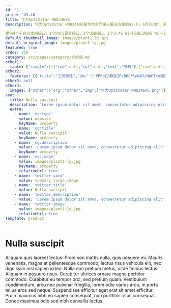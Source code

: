 ```yaml
---
id: '1'
price: '49.40'
title: 华为OptiXstar HN8346X6
description: 华为OptiXstar HN8346X6是华为全光接入解决方案的Wi-Fi 6万兆ONT，通过XG-PON或非对称10G EPON技术实现用户的超宽带接入。

提供4个千兆以太网接口，1个POTS语音接口，2个USB接口，1个2.4G Wi-Fi接口和5G Wi-Fi接口，通过高性能的转发能力有效保障语音、数据和4K/VR的业务体验，为客户提供理想的全光接入解决方案和面向未来的业务支撑能力。
default_thumbnail_image: images/plant1-lg.jpg
default_original_image: images/plant1-lg.jpg
featured: true
order: 236
category: src/pages/category/光终端.md
other1: 
  table: {"single":[[{"row":null,"col":null,"text":"参数"},{"row":null,"col":null,"text":"华为OptiXstar HN8346X6"}],[{"row":null,"col":null,"text":"尺寸（高×宽×深）"},{"row":null,"col":null,"text":"45mm x 185mm x 120mm（不含天线及脚垫）"}],[{"row":null,"col":null,"text":"重量（不包含适配器）"},{"row":null,"col":null,"text":"约 400g"}],[{"row":null,"col":null,"text":"工作环境温度"},{"row":null,"col":null,"text":"0°C ~ +40° C"}],[{"row":null,"col":null,"text":"工作环境湿度"},{"row":null,"col":null,"text":"5% RH ～ 95% RH，非凝结"}],[{"row":null,"col":null,"text":"整机供电"},{"row":null,"col":null,"text":"11 ～14V DC, 1.5 A"}],[{"row":null,"col":null,"text":"电源适配器输入"},{"row":null,"col":null,"text":"170 ～ 240 V AC，50/60 Hz"}],[{"row":null,"col":null,"text":"最大功耗"},{"row":null,"col":null,"text":"18W"}],[{"row":null,"col":null,"text":"网络侧接口"},{"row":null,"col":null,"text":"XG-PON/非对称10G-EPON"}],[{"row":null,"col":null,"text":"用户侧接口"},{"row":null,"col":null,"text":"1电话+4千兆+2USB+2.4G&5G Wi-Fi 6"}],[{"row":null,"col":null,"text":"存储"},{"row":null,"col":null,"text":"256M flash，512M RAM"}],[{"row":null,"col":null,"text":"安装方式"},{"row":null,"col":null,"text":"网络箱安装"}],[{"row":null,"col":null,"text":"PON接口"},{"row":null,"col":null,"text":"光纤接口：SC/UPC\nXG-PON：Class N1/N2a/E1\n非对称10G EPON：Class PRX 30\n接收灵敏度：\nXG-PON：-28dBm\n非对称10G EPON：-28.5dBm\n波长：\n上行1260-1280nm，下行1575-1580nm  (XG-PON/非对称10G EPON)\n支持带阻滤波器(WBF)\nGEM Port和TCONT之间灵活的映射\n认证方式：\nSN/Password/SN + Password/基于OMCI的双向认证(XG-PON)；\nMAC/Key/LOID(非对称10G EPON)\n支持上下行FEC( Forward Error Correction)\n支持SR、NSR的DBA\n上下行速率：\n上行2.5Gbps，下行10Gbps（XG-PON）；\n上行1.25Gbps，下行10Gpbs（非对称10G EPON）\n"}],[{"row":null,"col":null,"text":"WI-FI 6"},{"row":null,"col":null,"text":"IEEE 802.11 b/g/n/ax(2.4G)\nIEEE 802.11 a/n/ac/ax(5G)\n2×2 MIMO（2.4G&5G）\n天线增益：5dBi\nWMM(Wi-Fi Multi Media)\n多SSID\nWPS\n空口速率：\n574 Mbit/s(2.4G)；\n2402 Mbit/s(5G)\nBeamforming\nBand steering\nDOFDMA\nDMU-MIMO\nDOFDMA\n1024QAM\n160MHz 频宽\nWPA3"}],[{"row":null,"col":null,"text":"GE电接口"},{"row":null,"col":null,"text":"MAC 地址限制\nMAC 地址学习\n支持10Mbit/s、100Mbit/s、1000Mbit/s自适应"}],[{"row":null,"col":null,"text":"电话口"},{"row":null,"col":null,"text":"端口并接话机最大数：4\nG.711A/u，G.729a/b，G.722编解码\n支持T.30/T.38/G.711方式传真\nDTMF\n紧急呼叫（SIP 协议）"}],[{"row":null,"col":null,"text":"USB 口"},{"row":null,"col":null,"text":"USB 2.0\nUSB3.0"}]]}
other2:
  features: [{"title":"三层特性","dec":["PPPoE/静态IP/DHCP\nNAT/NAPT\n端口转发\nALG,UPnP\nDDNS/DNS server/DNS Client\nIPv6/IPv4双栈,DS-Lite\n静态路由/默认路由\n一个WAN承载多业务"]},{"title":"智能业务","dec":["防蹭网\nWi-Fi定时开关\nWi-Fi智能共享：Portal、802.1x认证基于Soft GRE的Wi-Fi"]},{"title":"智能运维","dec":["IPTV视频质量诊断(VMOS&eMDI)\nOLT发起的流氓ONT检测和隔离\n呼叫仿真/内、外线测试\nPPPOE/DHCP仿真测试\n一键诊断(Web)"]}]
other3: null
other4:
  images: {"other":{"org":"other","img":["华为OptiXstar HN8346X6.png"]}}
seo:
  title: Nulla suscipit
  description: 'Lorem ipsum dolor sit amet, consectetur adipiscing elit'
  extra:
    - name: 'og:type'
      value: website
      keyName: property
    - name: 'og:title'
      value: Nulla suscipit
      keyName: property
    - name: 'og:description'
      value: 'Lorem ipsum dolor sit amet, consectetur adipiscing elit'
      keyName: property
    - name: 'og:image'
      value: images/plant1-lg.jpg
      keyName: property
      relativeUrl: true
    - name: 'twitter:card'
      value: summary_large_image
    - name: 'twitter:title'
      value: Nulla suscipit
    - name: 'twitter:description'
      value: 'Lorem ipsum dolor sit amet, consectetur adipiscing elit'
    - name: 'twitter:image'
      value: images/plant1-lg.jpg
      relativeUrl: true
template: product
---
```


# Nulla suscipit

Aliquam quis laoreet lectus. Proin non mattis nulla, quis posuere mi. Mauris venenatis, magna at pellentesque commodo, lectus risus vehicula elit, nec dignissim nisl sapien id leo. Nulla non pretium metus, vitae finibus lectus. Aliquam in posuere risus. Curabitur ultrices ornare magna porttitor commodo. Curabitur eu tempor orci, sed pretium quam. Vestibulum condimentum, arcu nec pulvinar fringilla, lorem odio varius arcu, in porta tellus eros sed neque. Suspendisse efficitur eget erat sit amet efficitur. Proin maximus nibh eu sapien consequat, non porttitor risus consequat. Donec maximus odio sed nibh convallis luctus.